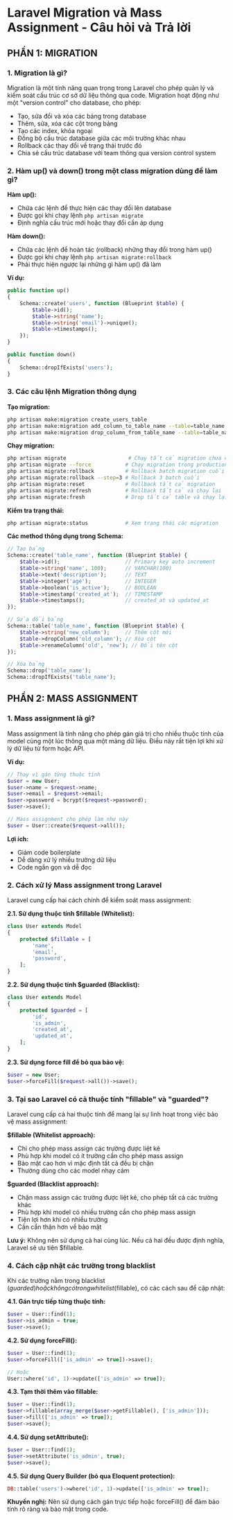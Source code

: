 # Laravel Migration và Mass Assignment - Câu hỏi và Trả lời

## PHẦN 1: MIGRATION

### 1. Migration là gì?

Migration là một tính năng quan trọng trong Laravel cho phép quản lý và kiểm soát cấu trúc cơ sở dữ liệu thông qua code. Migration hoạt động như một "version control" cho database, cho phép:

- Tạo, sửa đổi và xóa các bảng trong database
- Thêm, sửa, xóa các cột trong bảng
- Tạo các index, khóa ngoại
- Đồng bộ cấu trúc database giữa các môi trường khác nhau
- Rollback các thay đổi về trạng thái trước đó
- Chia sẻ cấu trúc database với team thông qua version control system

### 2. Hàm up() và down() trong một class migration dùng để làm gì?

**Hàm up():**
- Chứa các lệnh để thực hiện các thay đổi lên database
- Được gọi khi chạy lệnh `php artisan migrate`
- Định nghĩa cấu trúc mới hoặc thay đổi cần áp dụng

**Hàm down():**
- Chứa các lệnh để hoàn tác (rollback) những thay đổi trong hàm up()
- Được gọi khi chạy lệnh `php artisan migrate:rollback`
- Phải thực hiện ngược lại những gì hàm up() đã làm

**Ví dụ:**
```php
public function up()
{
    Schema::create('users', function (Blueprint $table) {
        $table->id();
        $table->string('name');
        $table->string('email')->unique();
        $table->timestamps();
    });
}

public function down()
{
    Schema::dropIfExists('users');
}
```

### 3. Các câu lệnh Migration thông dụng

**Tạo migration:**
```bash
php artisan make:migration create_users_table
php artisan make:migration add_column_to_table_name --table=table_name
php artisan make:migration drop_column_from_table_name --table=table_name
```

**Chạy migration:**
```bash
php artisan migrate                    # Chạy tất cả migration chưa chạy
php artisan migrate --force           # Chạy migration trong production
php artisan migrate:rollback          # Rollback batch migration cuối
php artisan migrate:rollback --step=3 # Rollback 3 batch cuối
php artisan migrate:reset             # Rollback tất cả migration
php artisan migrate:refresh           # Rollback tất cả và chạy lại
php artisan migrate:fresh             # Drop tất cả table và chạy lại
```

**Kiểm tra trạng thái:**
```bash
php artisan migrate:status            # Xem trạng thái các migration
```

**Các method thông dụng trong Schema:**
```php
// Tạo bảng
Schema::create('table_name', function (Blueprint $table) {
    $table->id();                     // Primary key auto increment
    $table->string('name', 100);      // VARCHAR(100)
    $table->text('description');      // TEXT
    $table->integer('age');           // INTEGER
    $table->boolean('is_active');     // BOOLEAN
    $table->timestamp('created_at');  // TIMESTAMP
    $table->timestamps();             // created_at và updated_at
});

// Sửa đổi bảng
Schema::table('table_name', function (Blueprint $table) {
    $table->string('new_column');     // Thêm cột mới
    $table->dropColumn('old_column'); // Xóa cột
    $table->renameColumn('old', 'new'); // Đổi tên cột
});

// Xóa bảng
Schema::drop('table_name');
Schema::dropIfExists('table_name');
```

## PHẦN 2: MASS ASSIGNMENT

### 1. Mass assignment là gì?

Mass assignment là tính năng cho phép gán giá trị cho nhiều thuộc tính của model cùng một lúc thông qua một mảng dữ liệu. Điều này rất tiện lợi khi xử lý dữ liệu từ form hoặc API.

**Ví dụ:**
```php
// Thay vì gán từng thuộc tính
$user = new User;
$user->name = $request->name;
$user->email = $request->email;
$user->password = bcrypt($request->password);
$user->save();

// Mass assignment cho phép làm như này
$user = User::create($request->all());
```

**Lợi ích:**
- Giảm code boilerplate
- Dễ dàng xử lý nhiều trường dữ liệu
- Code ngắn gọn và dễ đọc

### 2. Cách xử lý Mass assignment trong Laravel

Laravel cung cấp hai cách chính để kiểm soát mass assignment:

**2.1. Sử dụng thuộc tính $fillable (Whitelist):**
```php
class User extends Model
{
    protected $fillable = [
        'name',
        'email',
        'password',
    ];
}
```

**2.2. Sử dụng thuộc tính $guarded (Blacklist):**
```php
class User extends Model
{
    protected $guarded = [
        'id',
        'is_admin',
        'created_at',
        'updated_at',
    ];
}
```

**2.3. Sử dụng force fill để bỏ qua bảo vệ:**
```php
$user = new User;
$user->forceFill($request->all())->save();
```

### 3. Tại sao Laravel có cả thuộc tính "fillable" và "guarded"?

Laravel cung cấp cả hai thuộc tính để mang lại sự linh hoạt trong việc bảo vệ mass assignment:

**$fillable (Whitelist approach):**
- Chỉ cho phép mass assign các trường được liệt kê
- Phù hợp khi model có ít trường cần cho phép mass assign
- Bảo mật cao hơn vì mặc định tất cả đều bị chặn
- Thường dùng cho các model nhạy cảm

**$guarded (Blacklist approach):**
- Chặn mass assign các trường được liệt kê, cho phép tất cả các trường khác
- Phù hợp khi model có nhiều trường cần cho phép mass assign
- Tiện lợi hơn khi có nhiều trường
- Cần cẩn thận hơn về bảo mật

**Lưu ý:** Không nên sử dụng cả hai cùng lúc. Nếu cả hai đều được định nghĩa, Laravel sẽ ưu tiên $fillable.

### 4. Cách cập nhật các trường trong blacklist

Khi các trường nằm trong blacklist ($guarded) hoặc không có trong whitelist ($fillable), có các cách sau để cập nhật:

**4.1. Gán trực tiếp từng thuộc tính:**
```php
$user = User::find(1);
$user->is_admin = true;
$user->save();
```

**4.2. Sử dụng forceFill():**
```php
$user = User::find(1);
$user->forceFill(['is_admin' => true])->save();

// Hoặc
User::where('id', 1)->update(['is_admin' => true]);
```

**4.3. Tạm thời thêm vào fillable:**
```php
$user = User::find(1);
$user->fillable(array_merge($user->getFillable(), ['is_admin']));
$user->fill(['is_admin' => true]);
$user->save();
```

**4.4. Sử dụng setAttribute():**
```php
$user = User::find(1);
$user->setAttribute('is_admin', true);
$user->save();
```

**4.5. Sử dụng Query Builder (bỏ qua Eloquent protection):**
```php
DB::table('users')->where('id', 1)->update(['is_admin' => true]);
```

**Khuyến nghị:** Nên sử dụng cách gán trực tiếp hoặc forceFill() để đảm bảo tính rõ ràng và bảo mật trong code.